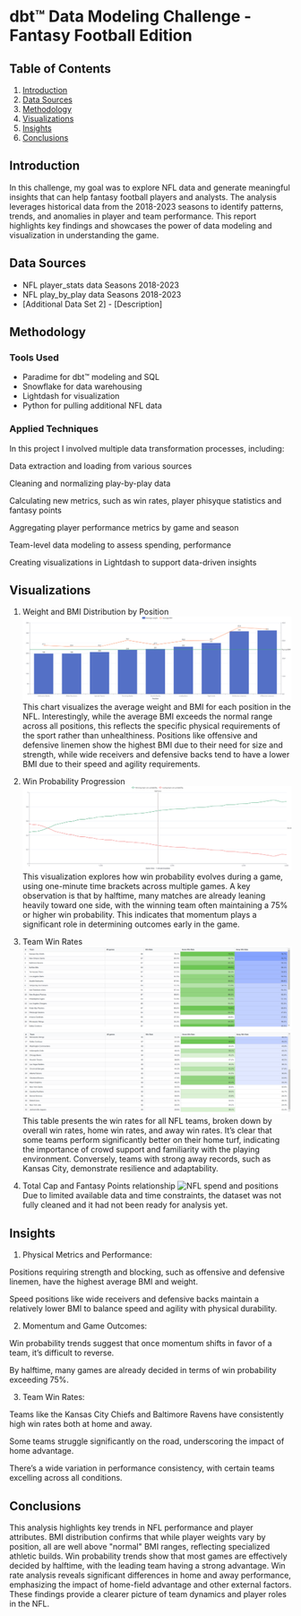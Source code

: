 # dbt™ Data Modeling Challenge - Fantasy Football Edition

## Table of Contents
1. [Introduction](#introduction)
2. [Data Sources](#data-sources)
3. [Methodology](#methodology)
4. [Visualizations](#visualizations)
5. [Insights](#insights)
6. [Conclusions](#conclusions)

## Introduction
In this challenge, my goal was to explore NFL data and generate meaningful insights that can help fantasy football players and analysts. 
The analysis leverages historical data from the 2018-2023 seasons to identify patterns, trends, and anomalies in player and team performance. 
This report highlights key findings and showcases the power of data modeling and visualization in understanding the game.

## Data Sources
- NFL player_stats data Seasons 2018-2023
- NFL play_by_play data Seasons 2018-2023
- [Additional Data Set 2] - [Description]

## Methodology
### Tools Used
- Paradime for dbt™ modeling and SQL
- Snowflake for data warehousing
- Lightdash for visualization
- Python for pulling additional NFL data

### Applied Techniques
In this project I involved multiple data transformation processes, including:

Data extraction and loading from various sources

Cleaning and normalizing play-by-play data

Calculating new metrics, such as win rates, player phisyque statistics and fantasy points

Aggregating player performance metrics by game and season

Team-level data modeling to assess spending, performance

Creating visualizations in Lightdash to support data-driven insights

## Visualizations
1. Weight and BMI Distribution by Position
![Weight and BMI by Position](snapshots/weight_by_position.png)
This chart visualizes the average weight and BMI for each position in the NFL. 
Interestingly, while the average BMI exceeds the normal range across all positions, this reflects the specific physical requirements of the sport 
rather than unhealthiness. 
Positions like offensive and defensive linemen show the highest BMI due to their need for size and strength, 
while wide receivers and defensive backs tend to have a lower BMI due to their speed and agility requirements.

2. Win Probability Progression
![Win probability over game time](snapshots/win_probability.png)
This visualization explores how win probability evolves during a game, using one-minute time brackets across multiple games. 
A key observation is that by halftime, many matches are already leaning heavily toward one side, with the winning team often maintaining a 75% or higher win probability. 
This indicates that momentum plays a significant role in determining outcomes early in the game.

3. Team Win Rates
![Win rates of NFL teams](snapshots/win_rates_1.png)
![Win rates of NFL teams](snapshots/win_rates_2.png)
This table presents the win rates for all NFL teams, broken down by overall win rates, home win rates, and away win rates. 
It’s clear that some teams perform significantly better on their home turf, indicating the importance of crowd support and familiarity with the playing environment. 
Conversely, teams with strong away records, such as Kansas City, demonstrate resilience and adaptability.

4. Total Cap and Fantasy Points relationship
![NFL spend and positions](snapshots/avg-ppr.png)
Due to limited available data and time constraints, the dataset was not fully cleaned and it had not been ready for analysis yet.
## Insights
1. Physical Metrics and Performance:

Positions requiring strength and blocking, such as offensive and defensive linemen, have the highest average BMI and weight.

Speed positions like wide receivers and defensive backs maintain a relatively lower BMI to balance speed and agility with physical durability.

2. Momentum and Game Outcomes:

Win probability trends suggest that once momentum shifts in favor of a team, it’s difficult to reverse.

By halftime, many games are already decided in terms of win probability exceeding 75%.

3. Team Win Rates:

Teams like the Kansas City Chiefs and Baltimore Ravens have consistently high win rates both at home and away.

Some teams struggle significantly on the road, underscoring the impact of home advantage.

There’s a wide variation in performance consistency, with certain teams excelling across all conditions.

## Conclusions
This analysis highlights key trends in NFL performance and player attributes. 
BMI distribution confirms that while player weights vary by position, all are well above "normal" BMI ranges, reflecting specialized athletic builds. 
Win probability trends show that most games are effectively decided by halftime, with the leading team having a strong advantage. 
Win rate analysis reveals significant differences in home and away performance, emphasizing the impact of home-field advantage and other external factors. 
These findings provide a clearer picture of team dynamics and player roles in the NFL.